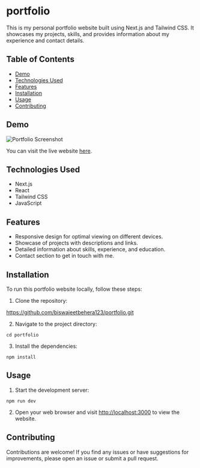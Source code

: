 
# portfolio

This is my personal portfolio website built using Next.js and Tailwind CSS. It showcases my projects, skills, and provides information about my experience and contact details.

## Table of Contents

- [Demo](#demo)
- [Technologies Used](#technologies-used)
- [Features](#features)
- [Installation](#installation)
- [Usage](#usage)
- [Contributing](#contributing)


## Demo

![Portfolio Screenshot]()

You can visit the live website [here](https://biswajeetbehera.tech).

## Technologies Used

- Next.js
- React
- Tailwind CSS
- JavaScript

## Features

- Responsive design for optimal viewing on different devices.
- Showcase of projects with descriptions and links.
- Detailed information about skills, experience, and education.
- Contact section to get in touch with me.

## Installation

To run this portfolio website locally, follow these steps:

1. Clone the repository:

https://github.com/biswajeetbehera123/portfolio.git

2. Navigate to the project directory:

```cd portfolio```

3. Install the dependencies:

```npm install``` 


## Usage

1. Start the development server:

```npm run dev```

2. Open your web browser and visit [http://localhost:3000](http://localhost:3000) to view the website.

## Contributing

Contributions are welcome! If you find any issues or have suggestions for improvements, please open an issue or submit a pull request.
